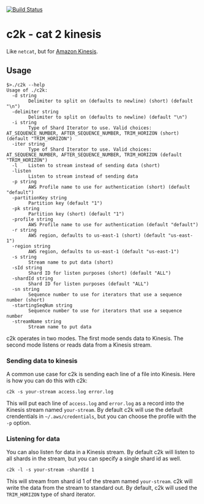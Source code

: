 [![Build Status](https://travis-ci.org/volker48/c2k.svg)](https://travis-ci.org/volker48/c2k)

# c2k - cat 2 kinesis
Like `netcat`, but for [Amazon Kinesis](https://aws.amazon.com/kinesis/).

## Usage

```
$>./c2k --help
Usage of ./c2k:
  -d string
    	Delimiter to split on (defaults to newline) (short) (default "\n")
  -delimiter string
    	Delimiter to split on (defaults to newline) (default "\n")
  -i string
    	Type of Shard Iterator to use. Valid choices: AT_SEQUENCE_NUMBER, AFTER_SEQUENCE_NUMBER, TRIM_HORIZON (short) (default "TRIM_HORIZON")
  -iter string
    	Type of Shard Iterator to use. Valid choices: AT_SEQUENCE_NUMBER, AFTER_SEQUENCE_NUMBER, TRIM_HORIZON (default "TRIM_HORIZON")
  -l	Listen to stream instead of sending data (short)
  -listen
    	Listen to stream instead of sending data
  -p string
    	AWS Profile name to use for authentication (short) (default "default")
  -partitionKey string
    	Partition key (default "1")
  -pk string
    	Partition key (short) (default "1")
  -profile string
    	AWS Profile name to use for authentication (default "default")
  -r string
    	AWS region, defaults to us-east-1 (short) (default "us-east-1")
  -region string
    	AWS region, defaults to us-east-1 (default "us-east-1")
  -s string
    	Stream name to put data (short)
  -sId string
    	Shard ID for listen purposes (short) (default "ALL")
  -shardId string
    	Shard ID for listen purposes (default "ALL")
  -sn string
    	Sequence number to use for iterators that use a sequence number (short)
  -startingSeqNum string
    	Sequence number to use for iterators that use a sequence number
  -streamName string
    	Stream name to put data
```


c2k operates in two modes. The first mode sends data to Kinesis. The second mode listens or reads data from a Kinesis stream.

### Sending data to kinesis
A common use case for c2k is sending each line of a file into Kinesis. Here is how you can do this with c2k:

```
c2k -s your-stream access.log error.log
```

This will put each line of `access.log` and `error.log` as a record into the Kinesis stream named `your-stream`. By default c2k will use the default crendentials in `~/.aws/credentials`, but you can choose the profile with the `-p` option.

### Listening for data
You can also listen for data in a Kinesis stream. By default c2k will listen to all shards in the stream, but you can specify a single shard id as well.

```
c2k -l -s your-stream -shardId 1
```

This will stream from shard id 1 of the stream named `your-stream`. c2k will write the data from the stream to standard out. By default, c2k will used the `TRIM_HORIZON` type of shard iterator.
